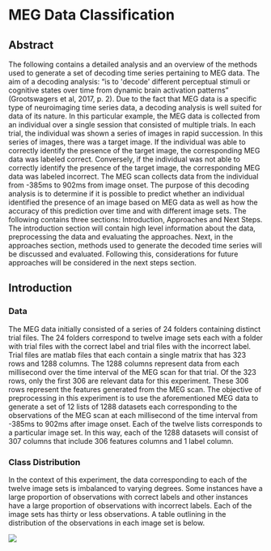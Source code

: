# MEG Data Classification
## Abstract
The following contains a detailed analysis and an overview of the methods used to generate a set of decoding time series pertaining to MEG data. The aim of a decoding analysis: “is to 'decode' different perceptual stimuli or cognitive states over time from dynamic brain activation patterns” (Grootswagers et al, 2017, p. 2). Due to the fact that MEG data is a specific type of neuroimaging time series data, a decoding analysis is well suited for data of its nature. In this particular example, the MEG data is collected from an individual over a single session that consisted of multiple trials. In each trial, the individual was shown a series of images in rapid succession. In this series of images, there was a target image. If the individual was able to correctly identify the presence of the target image, the corresponding MEG data was labeled correct. Conversely, if the individual was not able to correctly identify the presence of the target image, the corresponding MEG data was labeled incorrect. The MEG scan collects data from the individual from -385ms to 902ms from image onset. The purpose of this decoding analysis is to determine if it is possible to predict whether an individual identified the presence of an image based on MEG data as well as how the accuracy of this prediction over time and with different image sets. The following contains three sections: Introduction, Approaches and Next Steps. The introduction section will contain high level information about the data, preprocessing the data and evaluating the approaches. Next, in the approaches section, methods used to generate the decoded time series will be discussed and evaluated. Following this, considerations for future approaches will be considered in the next steps section. 

## Introduction
### Data
The MEG data initially consisted of a series of 24 folders containing distinct trial files. The 24 folders correspond to twelve image sets each with a folder with trial files with the correct label and trial files with the incorrect label. Trial files are matlab files that each contain a single matrix that has 323 rows and 1288 columns. The 1288 columns represent data from each millisecond over the time interval of the MEG scan for that trial. Of the 323 rows, only the first 306 are relevant data for this experiment. These 306 rows represent the features generated from the MEG scan. The objective of preprocessing in this experiment is to use the aforementioned MEG data to generate a set of 12 lists of 1288 datasets each corresponding to the observations of the MEG scan at each millisecond of the time interval from -385ms to 902ms after image onset. Each of the twelve lists corresponds to a particular image set. In this way, each of the 1288 datasets will consist of 307 columns that include 306 features columns and 1 label column.

### Class Distribution
In the context of this experiment, the data corresponding to each of the twelve image sets is imbalanced to varying degrees. Some instances have a large proportion of observations with correct labels and other instances have a large proportion of observations with incorrect labels. Each of the image sets has thirty or less observations. A table outlining in the distribution of the observations in each image set is below. 

<img src="https://cdn1.imggmi.com/uploads/2019/12/18/1c581dd23f6d02acb5c94ab10ec0801b-full.png" border="0"/>
